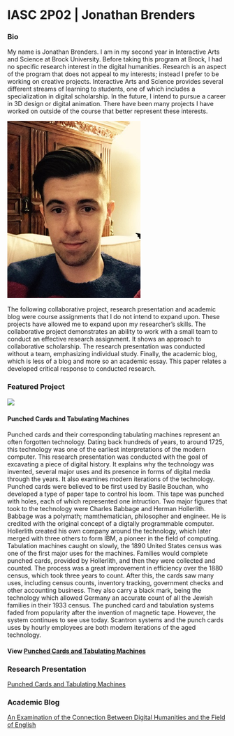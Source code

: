 # IASC 2P02 | Jonathan Brenders

### Bio

   My name is Jonathan Brenders. I am in my second year in Interactive Arts and Science at Brock University. Before taking this program at Brock, I had no specific research interest in the digital humanities. Research is an aspect of the program that does not appeal to my interests; instead I prefer to be working on creative projects. Interactive Arts and Science provides several different streams of learning to students, one of which includes a specialization in digital scholarship. In the future, I intend to pursue a career in 3D design or digital animation. There have been many projects I have worked on outside of the course that better represent these interests. 

![](images/File_000.jpeg)

   The following collaborative project, research presentation and academic blog were course assignments that I do not intend to expand upon. These projects have allowed me to expand upon my researcher’s skills. The collaborative project demonstrates an ability to work with a small team to conduct an effective research assignment. It shows an approach to collaborative scholarship. The research presentation was conducted without a team, emphasizing individual study. Finally, the academic blog, which is less of a blog and more so an academic essay. This paper relates a developed critical response to conducted research.

### Featured Project

![](reveal/images/Ruc.jpg)
#### Punched Cards and Tabulating Machines

Punched cards and their corresponding tabulating machines represent an often forgotten technology. Dating back hundreds of years, to around 1725, this technology was one of the earliest interpretations of the modern computer. This research presentation was conducted with the goal of excavating a piece of digital history. It explains why the technology was invented, several major uses and its presence in forms of digital media through the years. It also examines modern iterations of the technology. Punched cards were believed to be first used by Basile Bouchan, who developed a type of paper tape to control his loom. This tape was punched with holes, each of which represented one intruction. Two major figures that took to the technology were Charles Babbage and Herman Hollerlith. Babbage was a polymath; mamthematician, philosopher and engineer. He is credited with the original concept of a digtally programmable computer. Hollerlith created his own company around the technology, which later merged with three others to form IBM, a pioneer in the field of computing. Tabulation machines caught on slowly, the 1890 United States census was one of the first major uses for the machines. Families would complete punched cards, provided by Hollerlith, and then they were collected and counted. The process was a great improvement in efficiency over the 1880 census, which took three years to count. After this, the cards saw many uses, including census counts, inventory tracking, government checks and other accounting business. They also carry a black mark, being the technology which allowed Germany an accurate count of all the Jewish families in their 1933 census. The punched card and tabulation systems faded from popularity after the invention of magnetic tape. However, the system continues to see use today. Scantron systems and the punch cards uses by hourly employees are both modern iterations of the aged technology.

#### View  [Punched Cards and Tabulating Machines](reveal/index.html)

### Research Presentation

[Punched Cards and Tabulating Machines](reveal/index.html)

### Academic Blog

[An Examination of the Connection Between Digital Humanities and the Field of English](blog.md)
